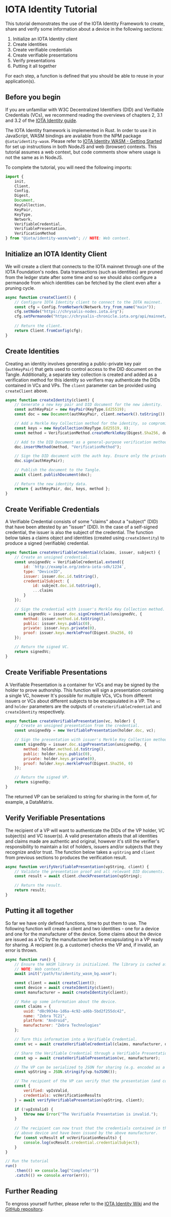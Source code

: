 # IOTA Identity Tutorial

This tutorial demonstrates the use of the IOTA Identity Framework to create, share and verify some information about a device in the following sections:

1. Initialize an IOTA Identity client
2. Create identities
3. Create verifiable credentials
4. Create verifiable presentations
5. Verify presentations
6. Putting it all together

For each step, a function is defined that you should be able to reuse in your application(s).

## Before you begin

If you are unfamiliar with W3C Decentralized Identifiers (DID) and Verifiable Credentials (VCs), we recommend reading the overviews of chapters 2, 3.1 and 3.2 of the [IOTA Identity guide](https://wiki.iota.org/identity.rs/introduction).

The IOTA Identity framework is implemented in Rust. In order to use it in JavaScript, WASM bindings are available from the NPM package `@iota/identity-wasm`. Please refer to [IOTA Identity WASM - Getting Started](https://wiki.iota.org/identity.rs/libraries/wasm/getting_started) for set up instructions in both NodeJS and web (browser) contexts. This tutorial assumes a web context, but code comments show where usage is not the same as in NodeJS.

To complete the tutorial, you will need the following imports:

```js
import {
    init,
    Client,
    Config,
    Digest,
    Document,
    KeyCollection,
    KeyPair,
    KeyType,
    Network,
    VerifiableCredential,
    VerifiablePresentation,
    VerificationMethod
} from "@iota/identity-wasm/web"; // NOTE: Web context.
```

## Initialize an IOTA Identity Client

We will create a client that connects to the IOTA mainnet through one of the IOTA Foundation's nodes. Data transactions (such as identities) are pruned from the ledger state after some time and so we should also configure a permanode from which identities can be fetched by the client even after a pruning cycle.

```js
async function createClient() {
    // Configure IOTA Identity client to connect to the IOTA mainnet.
    const cfg = Config.fromNetwork(Network.try_from_name("main"));
    cfg.setNode("https://chrysalis-nodes.iota.org");
    cfg.setPermanode("https://chrysalis-chronicle.iota.org/api/mainnet/");
    
    // Return the client.
    return Client.fromConfig(cfg);
}
```

## Create Identities

Creating an identity involves generating a public-private key pair (`authKeyPair`) that gets used to control access to the DID document on the Tangle. Additionally, a separate key collection is created and added as a verification method for this identity so verifiers may authenticate the DIDs contained in VCs and VPs. The `client` parameter can be provided using `createClient` above.

```js
async function createIdentity(client) {
    // Generate a new key pair and DID document for the new identity.
    const authKeyPair = new KeyPair(KeyType.Ed25519);
    const doc = new Document(authKeyPair, client.network().toString());

    // Add a Merkle Key Collection method for the identity, so compromised keys can be revoked.
    const keys = new KeyCollection(KeyType.Ed25519, 8);
    const method = VerificationMethod.createMerkleKey(Digest.Sha256, doc.id, keys, "key-collection");

    // Add to the DID Document as a general-purpose verification method.
    doc.insertMethod(method, "VerificationMethod");

    // Sign the DID document with the auth key. Ensure only the private key holder can manipulate this document.
    doc.sign(authKeyPair);

    // Publish the document to the Tangle.
    await client.publishDocument(doc);

    // Return the new identity data.
    return { authKeyPair, doc, keys, method };
}
```

## Create Verifiable Credentials

A Verifiable Credential consists of some "claims" about a "subject" (DID) that have been attested by an "issuer" (DID). In the case of a self-signed credential, the issuer is also the subject of the credential. The function below takes a claims object and identities (created using `createIdentity`) to produce a signed (verifiable) credential.

```js
async function createVerifiableCredential(claims, issuer, subject) {
    // Create an unsigned credential.
    const unsignedVc = VerifiableCredential.extend({
        id: `http://example.org/zebra-iota-sdk/1234`,
        type: "DeviceID",
        issuer: issuer.doc.id.toString(),
        credentialSubject: {
            id: subject.doc.id.toString(),
            ...claims
        }
    });

    // Sign the credential with issuer's Merkle Key Collection method.
    const signedVc = issuer.doc.signCredential(unsignedVc, {
        method: issuer.method.id.toString(),
        public: issuer.keys.public(0),
        private: issuer.keys.private(0),
        proof: issuer.keys.merkleProof(Digest.Sha256, 0)
    });

    // Return the signed VC.
    return signedVc;
}
```

## Create Verifiable Presentations

A Verifiable Presentation is a container for VCs and may be signed by the holder to prove authorship. This function will sign a presentation containing a single VC, however It's possible for multiple VCs, VCs from different issuers or VCs about different subjects to be encapsulated in a VP. The `vc` and `holder` parameters are the outputs of `createVerifiableCredential` and `createIdentity` respectively.

```js
async function createVerifiablePresentation(vc, holder) {
    // Create an unsigned presentation from the credential.
    const unsignedVp = new VerifiablePresentation(holder.doc, vc);

    // Sign the presentation with issuer's Merkle Key Collection method.
    const signedVp = issuer.doc.signPresentation(unsignedVp, {
        method: holder.method.id.toString(),
        public: holder.keys.public(0),
        private: holder.keys.private(0),
        proof: holder.keys.merkleProof(Digest.Sha256, 0)
    });

    // Return the signed VP.
    return signedVp;
}
```

The returned VP can be serialized to string for sharing in the form of, for example, a DataMatrix.

## Verify Verifiable Presentations

The recipient of a VP will want to authenticate the DIDs of the VP holder, VC subject(s) and VC issuer(s). A valid presentation attests that all identities and claims made are authentic and original, however it's still the verifier's responsibility to maintain a list of holders, issuers and/or subjects that they recognize and/or trust. The function below takes a `vpString` and `client` from previous sections to produces the verification result.

```js
async function verifyVerifiablePresentation(vpString, client) {
    // Validate the presentation proof and all relevant DID documents.
    const result = await client.checkPresentation(vpString);

    // Return the result.
    return result;
}
```

## Putting it all together

So far we have only defined functions, time to put them to use. The following function will create a client and two identities - one for a device and one for the manufacturer of the device. Some claims about the device are issued as a VC by the manufacturer before encapsulating in a VP ready for sharing. A recipient (e.g. a customer) checks the VP and, if invalid, an error is thrown.

```js
async function run() {
    // Ensure the WASM library is initialized. The library is cached after first initialization.
    // NOTE: Web context.
    await init("/path/to/identity_wasm_bg.wasm");

    const client = await createClient();
    const device = await createIdentity(client);
    const manufacturer = await createIdentity(client);

    // Make up some information about the device.
    const claims = {
        uuid: "d8c9934a-1d6a-4c92-ad6b-5bd2f255dc42",
        name: "Zebra TC21",
        platform: "Android",
        manufacturer: "Zebra Technologies"
    };

    // Turn this information into a Verifiable Credential.
    const vc = await createVerifiableCredential(claims, manufacturer, device);

    // Share the Verifiable Credential through a Verifiable Presentation.
    const vp = await createVerifiablePresentation(vc, manufacturer);

    // The VP can be serialized to JSON for sharing (e.g. encoded as a DataMatrix).
    const vpString = JSON.stringify(vp.toJSON());

    // The recipient of the VP can verify that the presentation (and contained credentials) are valid.
    const {
        verified: vpIsValid,
        credentials: vcVerificationResults
    } = await verifyVerifiablePresentation(vpString, client);

    if (!vpIsValid) {
        throw new Error("The Verifiable Presentation is invalid.");
    }
    
    // The recipient can now trust that the credentials contained in the VP are about the
    // above device and have been issued by the above manufacturer.
    for (const vcResult of vcVerificationResults) {
        console.log(vcResult.credential.credentialSubject);
    }
}

// Run the tutorial
run()
    .then(() => console.log("Complete!"))
    .catch(() => console.error(err));
```

## Further Reading

To engross yourself further, please refer to the [IOTA Identity Wiki](https://wiki.iota.org/identity.rs/introduction) and the [GitHub repository](https://github.com/iotaledger/identity.rs).
